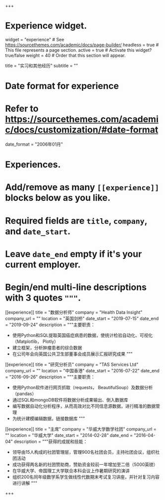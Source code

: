 +++
# Experience widget.
widget = "experience"  # See https://sourcethemes.com/academic/docs/page-builder/
headless = true  # This file represents a page section.
active = true  # Activate this widget? true/false
weight = 40  # Order that this section will appear.

title = "实习和其他经历"
subtitle = ""

# Date format for experience
#   Refer to https://sourcethemes.com/academic/docs/customization/#date-format
date_format = "2006年01月"

# Experiences.
#   Add/remove as many `[[experience]]` blocks below as you like.
#   Required fields are `title`, `company`, and `date_start`.
#   Leave `date_end` empty if it's your current employer.
#   Begin/end multi-line descriptions with 3 quotes `"""`.
[[experience]]
  title = "数据分析师"
  company = "Health Data Insight"
  company_url = ""
  location = "英国剑桥"
  date_start = "2019-07-15"
  date_end = "2019-09-24"
  description = """主要职责：
  
  - 使用Python和SQL提取英国癌症病患的数据，使统计检验自动化、可视化（Matplotlib， Plotly）
  - 建立框架，分析肿瘤患者的综合数据
  - 在公司年会向英国公共卫生部董事会成员展示汇报研究成果
  """
  
[[experience]]
  title = "研究分析员"
  company = "TAS Services Ltd"
  company_url = ""
  location = "中国香港"
  date_start = "2016-07-22"
  date_end = "2016-09-26"
  description = """主要职责：
  
  - 使用Python软件进行网页抓取（requests， BeautifulSoup）及数据分析（pandas）
  - 通过SQL和mongoDB软件将数据分析成果输出、倒入数据库
  - 编写数据自动化分析程序，从而高效对比不同信息源数据，进行精准的数据管理
  - 为统计建模编辑数据，链接数据库
  """

[[experience]]
  title = "主席"
  company = "华威大学数学社团"
  company_url = ""
  location = "华威大学"
  date_start = "2014-02-28"
  date_end = "2016-04-04"
  description = """获得的成就和技能：
  
  - 领导由15人构成的社团管理层，管理900名社团会员，主持社团会议，组织社团活动
  - 成功获得两名新的社团赞助商，赞助资金较前一年增加至二倍（5000英镑）
  - 在华威大学、帝国理工大学联合本科会议上作暑期研究的演讲
  - 组织200名同年级数学系学生做线性代数期末考试复习讲座，并针对复习内容进行讲解
  """  
  
+++
